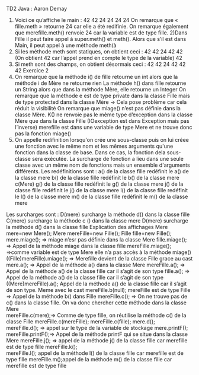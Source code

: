 TD2 Java : Aaron Demay
1)	Voici ce qu’affiche le main :
42
42
24
24
24
24
On remarque que « fille.meth » retourne 24 car elle a été redifinie.
On remarque également que merefille.meth() renvoie 24 car la variable est de type fille.
2)Dans Fille il peut faire appel à super.meth() et meth(). Alors que s’il est dans Main, il peut appel à une méthode meth(à
3) Si les méthode meth sont statiques, on obtient ceci : 
42
42
24
42
42 (On obtient 42 car l’appel prend en compte le type de la variable)
42
4) Si meth sont des champs, on obtient désormais ceci :
42
42
24
42
42
42
Exercice 2
1)	On remarque que la méthode i() de fille retourne un int alors que la méthode i de Mère ne retourne rien
La méthode h() dans fille retourne un String alors que dans la méthode Mère, elle retourne un Integer
On remarque que la méthode e est de type private dans la classe Fille mais de type protected dans la classe Mère -> Cela pose problème car cela réduit la visibilité 
On remarque que miage() n’est pas définie dans la classe Mère.
K() ne renvoie pas le même type d’exception dans la classe Mère que dans la classe Fille (IOexception est dans Exception mais pas l’inverse)
merefille est dans une variable de type Mere et ne trouve donc pas la fonction miage()
3) On appelle redifinition lorsqu'on crée une sous-classe puis on lui créee une fonction avec le même nom et les mêmes arguments qu'une fonction dans la classe de base. Dans ce cas, la fonction dela sous-classe sera exécutée.
La surcharge de fonction a lieu dans une seule classe avec un même nom de fonctions mais un ensemble d'arguments différents.
Les redéfinitions sont :
a() de la classe fille redéfinit le a() de la classe mere
b() de la classe fille redéfinit le b() de la classe mere
c(Mere) 
g() de la classe fille redéfinit le g() de la classe mere
j() de la classe fille redéfinit le j() de la classe mere
l() de la classe fille redéfinit le l() de la classe mere
m() de la classe fille redéfinit le m() de la classe mere

Les surcharges sont :
D(mere) surcharge la méthode d() dans la classe fille
C(mere) surcharge la méthode  c () dans la classe mere
D(mere) surcharge la méthode d() dans la classe fille
Explication des affichages 
Mere mere=new Mere();
Mere mereFille=new Fille();
Fille fille=new Fille();
mere.miage();	=> miage n’esr pas définie dans la classe Mere
fille.miage(); => Appel de la méthode miage dans la classe fille
mereFille.miage(); =>comme variable est de type Mere elle n’a pas accès à la méthode miage()
((Fille)mereFille).miage(); => Merefille devient de la classe Fille grace au cast
mere.a(); => Appel de la méthode a() dans la classe Mere
mereFille.a();	=> Appel de la méthode a() de la classe fille car il s’agit de son type 
fille.a(); => Appel de la méthode a() de la classe fille car il s’agit de son type 
((Mere)mereFille).a();	Appel de la méthode a() de la classe fille car il s’agit de son type. Meme avec le cast
mereFille.b(null);  mereFille est de type Fille => Appel de la méthode b() dans Fille
mereFille.c(); => On ne trouve pas de c() dans la classe fille. On va donc chercher cette méthode dans la classe Mere	
mereFille.c(mere);=> Comme de type fille, on réutilise la méthode c() de la classe Fille
mereFille.c(mereFille); 
mereFille.c(fille); 
mere.d();	 
mereFille.d(); => appel sur le type de la variable de stockage
mere.printF();	
mereFille.printF();=> Appel de la méthode printF qui se situe dans la classe Mere
mereFille.j();	=> appel de la méthode j() de la classe fille car merefille est de type fille
mereFille.k(); 	
mereFille.l();	appel de la méthode l() de la classe fille car merefille est de type fille
mereFille.m();appel de la méthode m() de la classe fille car merefille est de type fille











